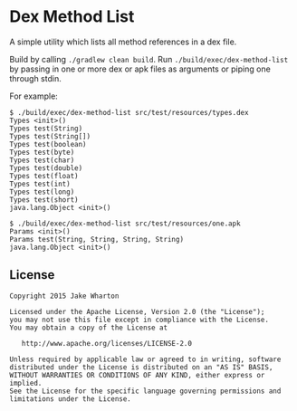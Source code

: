 Dex Method List
===============

A simple utility which lists all method references in a dex file.

Build by calling `./gradlew clean build`. Run `./build/exec/dex-method-list` by passing in one or
more dex or apk files as arguments or piping one through stdin.

For example:
```
$ ./build/exec/dex-method-list src/test/resources/types.dex
Types <init>()
Types test(String)
Types test(String[])
Types test(boolean)
Types test(byte)
Types test(char)
Types test(double)
Types test(float)
Types test(int)
Types test(long)
Types test(short)
java.lang.Object <init>()

$ ./build/exec/dex-method-list src/test/resources/one.apk
Params <init>()
Params test(String, String, String, String)
java.lang.Object <init>()
```


License
-------

    Copyright 2015 Jake Wharton

    Licensed under the Apache License, Version 2.0 (the "License");
    you may not use this file except in compliance with the License.
    You may obtain a copy of the License at

       http://www.apache.org/licenses/LICENSE-2.0

    Unless required by applicable law or agreed to in writing, software
    distributed under the License is distributed on an "AS IS" BASIS,
    WITHOUT WARRANTIES OR CONDITIONS OF ANY KIND, either express or implied.
    See the License for the specific language governing permissions and
    limitations under the License.
